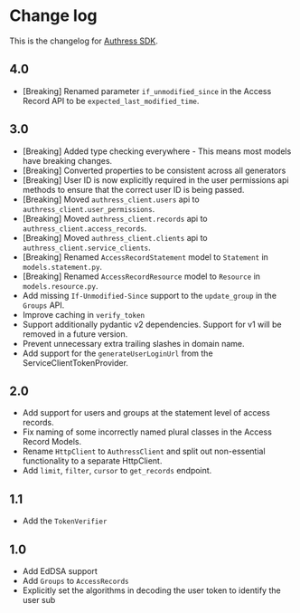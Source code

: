# Change log
This is the changelog for [Authress SDK](readme.md).

## 4.0 ##
* [Breaking] Renamed parameter `if_unmodified_since` in the Access Record API to be `expected_last_modified_time`.

## 3.0 ##
* [Breaking] Added type checking everywhere - This means most models have breaking changes.
* [Breaking] Converted properties to be consistent across all generators
* [Breaking] User ID is now explicitly required in the user permissions api methods to ensure that the correct user ID is being passed.
* [Breaking] Moved `authress_client.users` api to `authress_client.user_permissions`.
* [Breaking] Moved `authress_client.records` api to `authress_client.access_records`.
* [Breaking] Moved `authress_client.clients` api to `authress_client.service_clients`.
* [Breaking] Renamed `AccessRecordStatement` model to `Statement` in `models.statement.py`.
* [Breaking] Renamed `AccessRecordResource` model to `Resource` in `models.resource.py`.
* Add missing `If-Unmodified-Since` support to the `update_group` in the `Groups` API.
* Improve caching in `verify_token`
* Support additionally pydantic v2 dependencies. Support for v1 will be removed in a future version.
* Prevent unnecessary extra trailing slashes in domain name.
* Add support for the `generateUserLoginUrl` from the ServiceClientTokenProvider.

## 2.0 ##
* Add support for users and groups at the statement level of access records.
* Fix naming of some incorrectly named plural classes in the Access Record Models.
* Rename `HttpClient` to `AuthressClient` and split out non-essential functionality to a separate HttpClient.
* Add `limit`, `filter`, `cursor` to `get_records` endpoint.

## 1.1 ##
* Add the `TokenVerifier`

## 1.0 ##
* Add EdDSA support
* Add `Groups` to `AccessRecords`
* Explicitly set the algorithms in decoding the user token to identify the user sub
